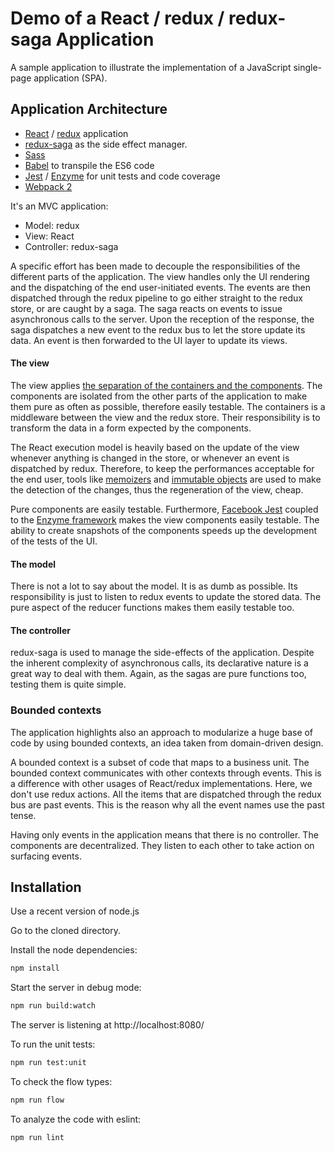 # Demo of a React / redux / redux-saga Application

A sample application to illustrate the implementation of a JavaScript single-page application (SPA).

## Application Architecture

- [React](https://facebook.github.io/react/) / [redux](http://redux.js.org/) application
- [redux-saga](https://github.com/redux-saga/redux-saga) as the side effect manager.
- [Sass](http://sass-lang.com/)
- [Babel](https://babeljs.io/) to transpile the ES6 code
- [Jest](https://facebook.github.io/jest/) / [Enzyme](http://airbnb.io/enzyme/) for unit tests and code coverage
- [Webpack 2](https://webpack.js.org/)

It's an MVC application:

- Model: redux
- View: React
- Controller: redux-saga

A specific effort has been made to decouple the responsibilities of the different parts of the application.
The view handles only the UI rendering and the dispatching of the end user-initiated events. 
The events are then dispatched through the redux pipeline to go either straight to the
redux store, or are caught by a saga.
The saga reacts on events to issue asynchronous calls to the server. Upon the reception of the 
response, the saga dispatches a new event to the redux bus to let the store update its
data. An event is then forwarded to the UI layer to update its views.

#### The view
The view applies [the separation of the containers and the components](https://medium.com/@dan_abramov/smart-and-dumb-components-7ca2f9a7c7d0).
The components are isolated from the other parts of the application to make them pure as often as possible, therefore easily testable.
The containers is a middleware between the view and the redux store. Their responsibility is to transform the data
in a form expected by the components.

The React execution model is heavily based on the update of the view whenever anything is changed in the store, or
whenever an event is dispatched by redux. Therefore, to keep the performances acceptable for the end user, tools
like [memoizers](https://github.com/reactjs/reselect) and [immutable objects](https://facebook.github.io/immutable-js/) are used to make the detection of the changes, thus the regeneration of the view, cheap.

Pure components are easily testable.
Furthermore, [Facebook Jest](https://facebook.github.io/jest/) coupled to the [Enzyme framework](https://github.com/airbnb/enzyme) makes the view components
easily testable. The ability to create snapshots of the components speeds up the development of the tests of the UI.
 
#### The model
There is not a lot to say about the model. It is as dumb as possible. Its responsibility is just to listen 
to redux events to update the stored data.
The pure aspect of the reducer functions makes them easily testable too.

#### The controller
redux-saga is used to manage the side-effects of the application. Despite the inherent complexity of asynchronous
calls, its declarative nature is a great way to deal with them. Again, as the sagas are pure functions too, 
testing them is quite simple.

### Bounded contexts
The application highlights also an approach to modularize a huge base of code by using bounded contexts, an idea taken
 from domain-driven design.

A bounded context is a subset of code that maps to a business unit. The bounded context communicates with other contexts
through events. This is a difference with other usages of React/redux implementations. Here, we don't use redux actions.
All the items that are dispatched through the redux bus are past events. This is the reason why all the event names 
use the past tense.

Having only events in the application means that there is no controller. The components are decentralized. They
listen to each other to take action on surfacing events.

## Installation
Use a recent version of node.js

Go to the cloned directory.

Install the node dependencies:

```bash
npm install
```

Start the server in debug mode:

```bash
npm run build:watch
```

The server is listening at http://localhost:8080/

To run the unit tests:

```bash
npm run test:unit
```

To check the flow types:

```bash
npm run flow
```

To analyze the code with eslint:

```bash
npm run lint
```
